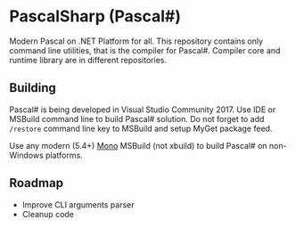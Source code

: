 # PascalSharp (Pascal#)
Modern Pascal on .NET Platform for all. This repository contains only command line utilities, that is the compiler for Pascal#. Compiler core and runtime library are in different repositories.

## Building
Pascal# is being developed in Visual Studio Community 2017. Use IDE or MSBuild command line to build Pascal# solution. Do not forget to add `/restore` command line key to MSBuild and setup MyGet package feed.

Use any modern (5.4+) [Mono](http://www.mono-project.com/download/) MSBuild (not xbuild) to build Pascal# on non-Windows platforms.

## Roadmap
* Improve CLI arguments parser
* Cleanup code